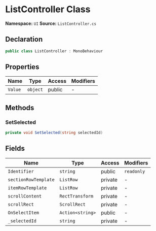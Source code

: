 # ListController Class

**Namespace:** `UI`
**Source:** `ListController.cs`

## Declaration

```csharp
public class ListController : MonoBehaviour
```

## Properties

| Name | Type | Access | Modifiers |
|------|------|--------|-----------|
| `Value` | `object` | public | - |

## Methods

### SetSelected

```csharp
private void SetSelected(string selectedId)
```

## Fields

| Name | Type | Access | Modifiers |
|------|------|--------|-----------|
| `Identifier` | `string` | public | `readonly` |
| `sectionRowTemplate` | `ListRow` | private | - |
| `itemRowTemplate` | `ListRow` | private | - |
| `scrollContent` | `RectTransform` | private | - |
| `scrollRect` | `ScrollRect` | private | - |
| `OnSelectItem` | `Action<string>` | public | - |
| `_selectedId` | `string` | private | - |

